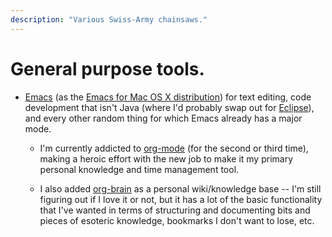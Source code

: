 ```yaml
---
description: "Various Swiss-Army chainsaws."
---
```


# General purpose tools.

*   [Emacs](https://www.gnu.org/software/emacs/) \(as the [Emacs for
    Mac OS X distribution](https://emacsformacosx.com/)\) for text
    editing, code development that isn't Java \(where I'd probably
    swap out for [Eclipse](http://www.eclipse.org/)\), and every other
    random thing for which Emacs already has a major mode.

    *   I'm currently addicted to [org-mode](https://orgmode.org/)
        \(for the second or third time\), making a heroic effort with
        the new job to make it my primary personal knowledge and time
        management tool.

    *   I also added
        [org-brain](https://github.com/Kungsgeten/org-brain) as a
        personal wiki/knowledge base -- I'm still figuring out if I
        love it or not, but it has a lot of the basic functionality
        that I've wanted in terms of structuring and documenting bits
        and pieces of esoteric knowledge, bookmarks I don't want to
        lose, etc.
